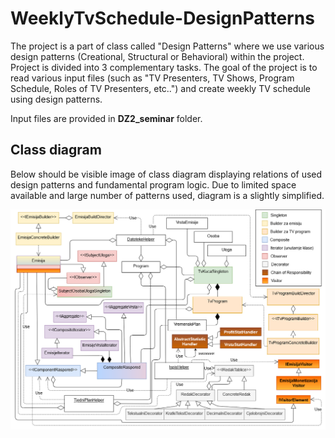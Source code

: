 # WeeklyTvSchedule-DesignPatterns

The project is a part of class called "Design Patterns" where we use various design patterns (Creational, Structural or Behavioral) within the project. Project is divided into 3 complementary tasks. The goal of the project is to read various input files (such as "TV Presenters, TV Shows, Program Schedule, Roles of TV Presenters, etc..") and create weekly TV schedule using design patterns.

Input files are provided in **DZ2_seminar** folder.

## Class diagram

Below should be visible image of class diagram displaying relations of used design patterns and fundamental program logic. Due to limited space available and large number of patterns used, diagram is a slightly simplified.

![Class_diagram_image](media/class_diagram.png?raw=true "Class diagram")

